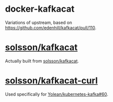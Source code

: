 # docker-kafkacat

Variations of upstream, based on https://github.com/edenhill/kafkacat/pull/110.

# [solsson/kafkacat](https://hub.docker.com/r/solsson/kafkacat)

Actually built from [solsson/kafkacat](https://github.com/solsson/kafkacat/).

# [solsson/kafkacat-curl](https://hub.docker.com/r/solsson/kafkacat-curl/)

Used specifically for [Yolean/kubernetes-kafka#60](https://github.com/Yolean/kubernetes-kafka/pull/60).
